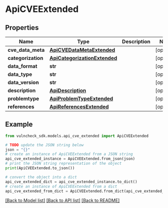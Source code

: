 # ApiCVEExtended


## Properties

Name | Type | Description | Notes
------------ | ------------- | ------------- | -------------
**cve_data_meta** | [**ApiCVEDataMetaExtended**](ApiCVEDataMetaExtended.md) |  | [optional] 
**categorization** | [**ApiCategorizationExtended**](ApiCategorizationExtended.md) |  | [optional] 
**data_format** | **str** |  | [optional] 
**data_type** | **str** |  | [optional] 
**data_version** | **str** |  | [optional] 
**description** | [**ApiDescription**](ApiDescription.md) |  | [optional] 
**problemtype** | [**ApiProblemTypeExtended**](ApiProblemTypeExtended.md) |  | [optional] 
**references** | [**ApiReferencesExtended**](ApiReferencesExtended.md) |  | [optional] 

## Example

```python
from vulncheck_sdk.models.api_cve_extended import ApiCVEExtended

# TODO update the JSON string below
json = "{}"
# create an instance of ApiCVEExtended from a JSON string
api_cve_extended_instance = ApiCVEExtended.from_json(json)
# print the JSON string representation of the object
print(ApiCVEExtended.to_json())

# convert the object into a dict
api_cve_extended_dict = api_cve_extended_instance.to_dict()
# create an instance of ApiCVEExtended from a dict
api_cve_extended_from_dict = ApiCVEExtended.from_dict(api_cve_extended_dict)
```
[[Back to Model list]](../README.md#documentation-for-models) [[Back to API list]](../README.md#documentation-for-api-endpoints) [[Back to README]](../README.md)


